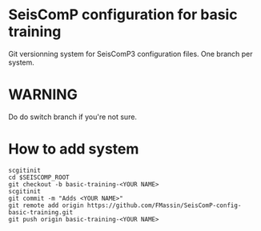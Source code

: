 # SeisComP configuration for basic training 
Git versionning system for SeisComP3 configuration files. One branch per system.

# WARNING
Do do switch branch if you're not sure.

# How to add system

```
scgitinit
cd $SEISCOMP_ROOT
git checkout -b basic-training-<YOUR NAME>
scgitinit
git commit -m "Adds <YOUR NAME>"
git remote add origin https://github.com/FMassin/SeisComP-config-basic-training.git
git push origin basic-training-<YOUR NAME>
```
